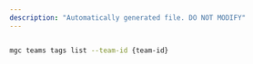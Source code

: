```yaml
---
description: "Automatically generated file. DO NOT MODIFY"
---
```


```bash

mgc teams tags list --team-id {team-id}

```